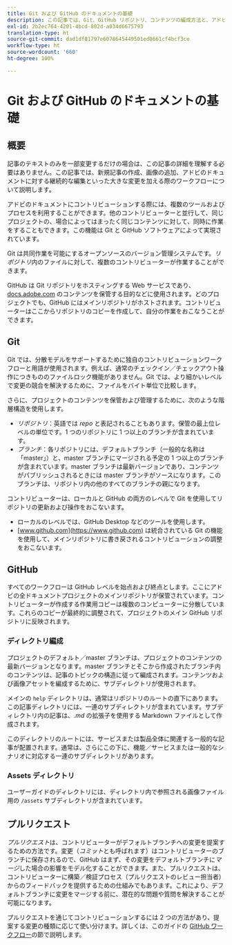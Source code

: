 ```yaml
---
title: Git および GitHub のドキュメントの基礎
description: この記事では、Git、GitHub リポジトリ、コンテンツの編成方法と、アドビのドキュメントで使用される命名規則の概要について説明します。
exl-id: 2b2ec764-4201-4bcd-802d-a034d6675793
translation-type: ht
source-git-commit: dad1df81797e6078645449501ed0661cf4bcf3ce
workflow-type: ht
source-wordcount: '660'
ht-degree: 100%

---
```


# Git および GitHub のドキュメントの基礎

## 概要

記事のテキストのみを一部変更するだけの場合は、この記事の詳細を理解する必要はありません。この記事では、新規記事の作成、画像の追加、アドビのドキュメントに対する継続的な編集といった大きな変更を加える際のワークフローについて説明します。

アドビのドキュメントにコントリビューションする際には、複数のツールおよびプロセスを利用することができます。他のコントリビューターと並行して、同じプロジェクトの、場合によってはまったく同じコンテンツに対して、同時に作業をすることもできます。この機能は Git と GitHub ソフトウェアによって実現されています。

Git は共同作業を可能にするオープンソースのバージョン管理システムです。*リポジトリ*&#x200B;内のファイルに対して、複数のコントリビューターが作業することができます。

GitHub は Git リポジトリをホスティングする Web サービスであり、[docs.adobe.com](https://docs.adobe.com) のコンテンツを保管する目的などに使用されます。どのプロジェクトでも、GitHub にはメインリポジトリがホストされます。コントリビューターはここからリポジトリのコピーを作成して、自分の作業をおこなうことができます。

## Git

Git では、分散モデルをサポートするために独自のコントリビューションワークフローと用語が使用されます。例えば、通常のチェックイン／チェックアウト操作につきもののファイルロック機能がありません。Git では、より細かいレベルで変更の競合を解決するために、ファイルをバイト単位で比較します。

さらに、プロジェクトのコンテンツを保管および管理するために、次のような階層構造を使用します。

- *リポジトリ*：英語では *repo* と表記されることもあります。保管の最上位レベルの単位です。1 つのリポジトリに 1 つ以上のブランチが含まれています。
- *ブランチ*：各リポジトリには、デフォルトブランチ（一般的な名称は「master」）と、master ブランチにマージされる予定の 1 つ以上のブランチが含まれています。master ブランチは最新バージョンであり、コンテンツがパブリッシュされるときには master ブランチがソースになります。このブランチは、リポジトリ内の他のすべてのブランチの親になります。

コントリビューターは、ローカルと GitHub の両方のレベルで Git を使用してリポジトリの更新および操作をおこないます。

- ローカルのレベルでは、GitHub Desktop などのツールを使用します。
- [www.github.com](https://www.github.com) は統合されている Git の機能を使用して、メインリポジトリに書き戻されるコントリビューションの調整をおこないます。

## GitHub

すべてのワークフローは GitHub レベルを始点および終点とします。ここにアドビの全ドキュメントプロジェクトのメインリポジトリが保管されています。コントリビューターが作成する作業用コピーは複数のコンピューターに分散しています。これらのコピーが最終的に調整されて、プロジェクトのメイン GitHub リポジトリに反映されます。

### ディレクトリ編成

プロジェクトのデフォルト／master ブランチは、プロジェクトのコンテンツの最新バージョンとなります。master ブランチとそこから作成されたブランチ内のコンテンツは、記事のトピックの構造に従って編成されます。コンテンツおよび画像アセットを編成するために、サブディレクトリが使用されます。

メインの `help` ディレクトリは、通常はリポジトリのルートの直下にあります。この記事ディレクトリには、一連のサブディレクトリが含まれています。サブディレクトリ内の記事は、*.md* の拡張子を使用する Markdown ファイルとして作成されます。

このディレクトリのルートには、サービスまたは製品全体に関連する一般的な記事が配置されます。通常は、さらにこの下に、機能／サービスまたは一般的なシナリオに対応する一連のサブディレクトリがあります。

### Assets ディレクトリ

ユーザーガイドのディレクトリには、ディレクトリ内で参照される画像ファイル用の `/assets` サブディレクトリが含まれています。

<!---
### Markdown file template

For convenience, the root directory of each repository typically contains a Markdown template file named `template.md`. You can use this template file as a "starter file" if you need to create a new article for submission to the repository. The file contains:

- A **metadata header** at the top of the file, delineated by two, 3-hyphen lines. It contains the various tags used for tracking information related to the article. It also includes SEO optimizations and reporting processes that Adobe uses to evaluate the performance of the content. So the metadata is important!
- Various **examples of using Markdown** to format the elements of an article.
- General **instructions on the use of Markdown extensions**, which you can use for various types of alerts.
- Examples of **embedding video** by using an iframe.
- General **instructions on the use of docs.adobe.com extensions**, which you can use for special controls such as buttons and selectors.
-->

## プルリクエスト

*プルリクエスト*&#x200B;は、コントリビューターがデフォルトブランチへの変更を提案するための方法です。変更（*コミット*&#x200B;とも呼ばれます）はコントリビューターのブランチに保存されるので、GitHub はまず、その変更をデフォルトブランチに&#x200B;*マージ*&#x200B;した場合の影響をモデル化することができます。また、プルリクエストは、コントリビューターに構築／検証プロセス（プルリクエストのレビュー担当者）からのフィードバックを提供するための仕組みでもあります。これにより、デフォルトブランチに変更をマージする前に、潜在的な問題や質問を解決することが可能になります。

プルリクエストを通じてコントリビューションするには 2 つの方法があり、提案する変更の種類に応じて使い分けます。詳しくは、このガイドの [GitHub ワークフロー](local-repo.md)の節で説明します。
